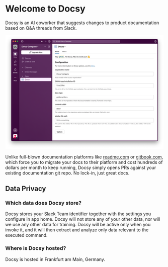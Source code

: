 # Welcome to Docsy

Docsy is an AI coworker that suggests changes to product documentation based on Q&A threads from Slack.

![Docsy in action](assets/image.png)

Unlike full-blown documentation platforms like [readme.com](http://readme.com) or [gitbook.com](http://gitbook.com), which force you to migrate your docs to their platform and cost hundreds of dollars per month to keep running, Docsy simply opens PRs against your existing documentation git repo. No lock-in, just great docs.

## Data Privacy

### Which data does Docsy store?
Docsy stores your Slack Team identifier together with the settings you configure in app home. Docsy will not store any of your other data, nor will we use any other data for training. Docsy will be active only when you invoke it, and it will then extract and analyze only data relevant to the executed command.

### Where is Docsy hosted?
Docsy is hosted in Frankfurt am Main, Germany.